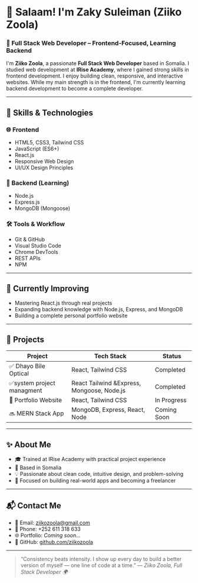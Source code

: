 # 👋 Salaam! I'm Zaky Suleiman (Ziiko Zoola)

### 🚀 Full Stack Web Developer – Frontend-Focused, Learning Backend

I'm **Ziiko Zoola**, a passionate **Full Stack Web Developer** based in Somalia. I studied web development at **IRise Academy**, where I gained strong skills in frontend development. I enjoy building clean, responsive, and interactive websites. While my main strength is in the frontend, I'm currently learning backend development to become a complete developer.

---

## 🧠 Skills & Technologies

### 🌐 Frontend

* HTML5, CSS3, Tailwind CSS
* JavaScript (ES6+)
* React.js
* Responsive Web Design
* UI/UX Design Principles

### 🧪 Backend (Learning)

* Node.js
* Express.js
* MongoDB (Mongoose)

### 🛠 Tools & Workflow

* Git & GitHub
* Visual Studio Code
* Chrome DevTools
* REST APIs
* NPM

---

## 🔧 Currently Improving

* Mastering React.js through real projects
* Expanding backend knowledge with Node.js, Express, and MongoDB
* Building a complete personal portfolio website

---

## 💼 Projects

| Project              | Tech Stack                    | Status      |
| ------------------------| ------------------------------| ------------|
| ✅ Dhayo Bile Optical  | React, Tailwind CSS           | Completed   |
| ✅system project managment            | React Tailwind &Express, Mongoose, Node.js                   | Completed   |
| 🔄 Portfolio Website   | React, Tailwind CSS           | In Progress |
| 🔜 MERN Stack App      | MongoDB, Express, React, Node | Coming Soon |

---

## ✨ About Me

* 🎓 Trained at IRise Academy with practical project experience
* 📍 Based in Somalia
* 💡 Passionate about clean code, intuitive design, and problem-solving
* 🧱 Focused on building real-world apps and becoming a freelancer

---

## 📬 Contact Me

* 📧 Email: [ziikozoola@gmail.com](mailto:ziikozoola@gmail.com)
* 📱 Phone: +252 611 318 633
* 🌐 Portfolio: *Coming soon...*
* 💼 GitHub: [github.com/ziikozoola](https://github.com/ziikozoola)

---

> “Consistency beats intensity. I show up every day to build a better version of myself — one line of code at a time.”
> — *Ziiko Zoola, Full Stack Developer 🌍*
